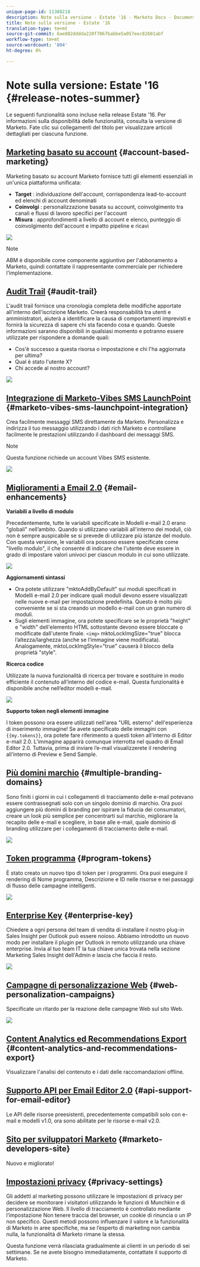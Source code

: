 ```yaml
---
unique-page-id: 11380218
description: Note sulla versione - Estate '16 - Marketo Docs - Documentazione prodotto
title: Note sulla versione - Estate '16
translation-type: tm+mt
source-git-commit: 6ae882dddda220f7067babbe5a057eec82601abf
workflow-type: tm+mt
source-wordcount: '804'
ht-degree: 0%

---
```



# Note sulla versione: Estate &#39;16 {#release-notes-summer}

Le seguenti funzionalità sono incluse nella release Estate &#39;16. Per informazioni sulla disponibilità delle funzionalità, consulta la versione di Marketo. Fate clic sui collegamenti del titolo per visualizzare articoli dettagliati per ciascuna funzione.

## [Marketing basato su account](https://docs.marketo.com/display/docs/account+based+marketing) {#account-based-marketing}

Marketing basato su account Marketo fornisce tutti gli elementi essenziali in un&#39;unica piattaforma unificata:

* **Target** : individuazione dell&#39;account, corrispondenza lead-to-account ed elenchi di account denominati
* **Coinvolgi** : personalizzazione basata su account, coinvolgimento tra canali e flussi di lavoro specifici per l&#39;account
* **Misura** : approfondimenti a livello di account e elenco, punteggio di coinvolgimento dell&#39;account e impatto pipeline e ricavi

![](assets/abm-5-acme.png)

>[!NOTE]
>
>ABM è disponibile come componente aggiuntivo per l&#39;abbonamento a Marketo, quindi contattate il rappresentante commerciale per richiedere l&#39;implementazione.

## [Audit Trail](https://docs.marketo.com/display/docs/audit+trail) {#audit-trail}

L&#39;audit trail fornisce una cronologia completa delle modifiche apportate all&#39;interno dell&#39;iscrizione Marketo. Creerà responsabilità tra utenti e amministratori, aiuterà a identificare la causa di comportamenti imprevisti e fornirà la sicurezza di sapere chi sta facendo cosa e quando. Queste informazioni saranno disponibili in qualsiasi momento e potranno essere utilizzate per rispondere a domande quali:

* Cos&#39;è successo a questa risorsa o impostazione e chi l&#39;ha aggiornata per ultima?
* Qual è stato l&#39;utente X?
* Chi accede al nostro account?

![](assets/audit-trail.png)

## [Integrazione di Marketo-Vibes SMS LaunchPoint](https://docs.marketo.com/display/docs/vibes+sms+messages) {#marketo-vibes-sms-launchpoint-integration}

Crea facilmente messaggi SMS direttamente da Marketo. Personalizza e indirizza il tuo messaggio utilizzando i dati rich Marketo e controllane facilmente le prestazioni utilizzando il dashboard dei messaggi SMS.

>[!NOTE]
>
>Questa funzione richiede un account Vibes SMS esistente.

![](assets/vibes-sms2.png)

## [Miglioramenti a Email 2.0](/help/marketo/product-docs/email-marketing/general/email-editor-2/email-editor-v2-0-overview.md) {#email-enhancements}

**Variabili a livello di modulo**

Precedentemente, tutte le variabili specificate in Modelli e-mail 2.0 erano &quot;globali&quot; nell’ambito. Quando si utilizzano variabili all&#39;interno dei moduli, ciò non è sempre auspicabile se si prevede di utilizzare più istanze del modulo. Con questa versione, le variabili ora possono essere specificate come &quot;livello modulo&quot;, il che consente di indicare che l&#39;utente deve essere in grado di impostare valori univoci per ciascun modulo in cui sono utilizzate.

![](assets/module-level-variables.png)

**Aggiornamenti sintassi**

* Ora potete utilizzare &quot;mktoAddByDefault&quot; sui moduli specificati in Modelli e-mail 2.0 per indicare quali moduli devono essere visualizzati nelle nuove e-mail per impostazione predefinita. Questo è molto più conveniente se si sta creando un modello e-mail con un gran numero di moduli.
* Sugli elementi immagine, ora potete specificare se le proprietà &quot;height&quot; e &quot;width&quot; dell&#39;elemento HTML sottostante devono essere bloccate o modificate dall&#39;utente finale. `<img>` mktoLockImgSize=&quot;true&quot; blocca l’altezza/larghezza (anche se l’immagine viene modificata). Analogamente, mktoLockImgStyle=&quot;true&quot; causerà il blocco della proprietà &quot;style&quot;.

**Ricerca codice**

Utilizzate la nuova funzionalità di ricerca per trovare e sostituire in modo efficiente il contenuto all’interno del codice e-mail. Questa funzionalità è disponibile anche nell’editor modelli e-mail.

![](assets/2nd-screenshot.png)

**Supporto token negli elementi immagine**

I token possono ora essere utilizzati nell&#39;area &quot;URL esterno&quot; dell&#39;esperienza di inserimento immagine! Se avete specificato delle immagini con `{{my.tokens}}`, ora potete fare riferimento a questi token all&#39;interno di Editor e-mail 2.0. L’immagine apparirà comunque interrotta nel quadro di Email Editor 2.0. Tuttavia, prima di inviare l’e-mail visualizzerete il rendering all’interno di Preview e Send Sample.

## [Più domini marchio](https://docs.marketo.com/display/docs/add+multiple+branding+domains) {#multiple-branding-domains}

Sono finiti i giorni in cui i collegamenti di tracciamento delle e-mail potevano essere contrassegnati solo con un singolo dominio di marchio. Ora puoi aggiungere più domini di branding per ispirare la fiducia dei consumatori, creare un look più semplice per concentrarti sul marchio, migliorare la recapito delle e-mail e scegliere, in base alle e-mail, quale dominio di branding utilizzare per i collegamenti di tracciamento delle e-mail.

![](assets/multiple-branding-domains.png)

## [Token programma](/help/marketo/product-docs/demand-generation/landing-pages/personalizing-landing-pages/tokens-overview.md) {#program-tokens}

È stato creato un nuovo tipo di token per i programmi. Ora puoi eseguire il rendering di Nome programma, Descrizione e ID nelle risorse e nei passaggi di flusso delle campagne intelligenti.

![](assets/program-tokens.png)

## [Enterprise Key](/help/marketo/product-docs/marketo-sales-insight/msi-outlook-plugin/authorize-the-marketo-outlook-plugin.md) {#enterprise-key}

Chiedere a ogni persona del team di vendita di installare il nostro plug-in Sales Insight per Outlook può essere noioso. Abbiamo introdotto un nuovo modo per installare il plugin per Outlook in remoto utilizzando una chiave enterprise. Invia al tuo team IT la tua chiave unica trovata nella sezione Marketing Sales Insight dell&#39;Admin e lascia che faccia il resto.

![](assets/enterprise-key.png)

## [Campagne di personalizzazione Web](/help/marketo/product-docs/web-personalization/working-with-web-campaigns/create-a-new-dialog-web-campaign.md) {#web-personalization-campaigns}

Specificate un ritardo per la reazione delle campagne Web sul sito Web.

![](assets/dialog-campaign-delay.png)

## [Content Analytics ed Recommendations Export](/help/marketo/product-docs/web-personalization/understanding-web-personalization/understanding-content-analytics.md) {#content-analytics-and-recommendations-export}

Visualizzare l&#39;analisi del contenuto e i dati delle raccomandazioni offline.

## [Supporto API per Email Editor 2.0](https://developers.marketo.com/documentation/asset-api/) {#api-support-for-email-editor}

Le API delle risorse preesistenti, precedentemente compatibili solo con e-mail e modelli v1.0, ora sono abilitate per le risorse e-mail v2.0.

## [Sito per sviluppatori Marketo](https://developers.marketo.com/) {#marketo-developers-site}

Nuovo e migliorato!

## [Impostazioni privacy](/help/marketo/product-docs/administration/settings/understanding-privacy-settings.md) {#privacy-settings}

Gli addetti al marketing possono utilizzare le impostazioni di privacy per decidere se monitorare i visitatori utilizzando le funzioni di Munchkin e di personalizzazione Web. Il livello di tracciamento è controllato mediante l’impostazione Non tenere traccia del browser, un cookie di rinuncia o un IP non specifico. Questi metodi possono influenzare il valore e la funzionalità di Marketo in aree specifiche, ma se l’esperto di marketing non cambia nulla, la funzionalità di Marketo rimane la stessa.

Questa funzione verrà rilasciata gradualmente ai clienti in un periodo di sei settimane. Se ne avete bisogno immediatamente, contattate il supporto di Marketo.
